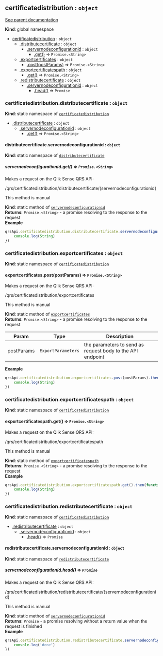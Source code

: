 <a name="certificatedistribution"></a>
## certificatedistribution : <code>object</code>
[See parent documentation](qrs.md)

**Kind**: global namespace  

* [certificatedistribution](#certificatedistribution) : <code>object</code>
  * [.distributecertificate](#certificatedistribution.distributecertificate) : <code>object</code>
    * [.servernodeconfigurationid](#certificatedistribution.distributecertificate.servernodeconfigurationid) : <code>object</code>
      * [.get()](#certificatedistribution.distributecertificate.servernodeconfigurationid.get) ⇒ <code>Promise.&lt;String&gt;</code>
  * [.exportcertificates](#certificatedistribution.exportcertificates) : <code>object</code>
    * [.post(postParams)](#certificatedistribution.exportcertificates.post) ⇒ <code>Promise.&lt;String&gt;</code>
  * [.exportcertificatespath](#certificatedistribution.exportcertificatespath) : <code>object</code>
    * [.get()](#certificatedistribution.exportcertificatespath.get) ⇒ <code>Promise.&lt;String&gt;</code>
  * [.redistributecertificate](#certificatedistribution.redistributecertificate) : <code>object</code>
    * [.servernodeconfigurationid](#certificatedistribution.redistributecertificate.servernodeconfigurationid) : <code>object</code>
      * [.head()](#certificatedistribution.redistributecertificate.servernodeconfigurationid.head) ⇒ <code>Promise</code>

<a name="certificatedistribution.distributecertificate"></a>
### certificatedistribution.distributecertificate : <code>object</code>
**Kind**: static namespace of <code>[certificatedistribution](#certificatedistribution)</code>  

* [.distributecertificate](#certificatedistribution.distributecertificate) : <code>object</code>
  * [.servernodeconfigurationid](#certificatedistribution.distributecertificate.servernodeconfigurationid) : <code>object</code>
    * [.get()](#certificatedistribution.distributecertificate.servernodeconfigurationid.get) ⇒ <code>Promise.&lt;String&gt;</code>

<a name="certificatedistribution.distributecertificate.servernodeconfigurationid"></a>
#### distributecertificate.servernodeconfigurationid : <code>object</code>
**Kind**: static namespace of <code>[distributecertificate](#certificatedistribution.distributecertificate)</code>  
<a name="certificatedistribution.distributecertificate.servernodeconfigurationid.get"></a>
##### servernodeconfigurationid.get() ⇒ <code>Promise.&lt;String&gt;</code>
Makes a request on the Qlik Sense QRS API:

/qrs/certificatedistribution/distributecertificate/{servernodeconfigurationid}

This method is manual

**Kind**: static method of <code>[servernodeconfigurationid](#certificatedistribution.distributecertificate.servernodeconfigurationid)</code>  
**Returns**: <code>Promise.&lt;String&gt;</code> - a promise resolving to the response to the request  
**Example**  
```javascript
qrsApi.certificatedistribution.distributecertificate.servernodeconfigurationid(servernodeconfigurationid).get().then(function(String) {
	console.log(String)
})
```
<a name="certificatedistribution.exportcertificates"></a>
### certificatedistribution.exportcertificates : <code>object</code>
**Kind**: static namespace of <code>[certificatedistribution](#certificatedistribution)</code>  
<a name="certificatedistribution.exportcertificates.post"></a>
#### exportcertificates.post(postParams) ⇒ <code>Promise.&lt;String&gt;</code>
Makes a request on the Qlik Sense QRS API:

/qrs/certificatedistribution/exportcertificates

This method is manual

**Kind**: static method of <code>[exportcertificates](#certificatedistribution.exportcertificates)</code>  
**Returns**: <code>Promise.&lt;String&gt;</code> - a promise resolving to the response to the request  

| Param | Type | Description |
| --- | --- | --- |
| postParams | <code>ExportParameters</code> | the parameters to send as request body to the API endpoint |

**Example**  
```javascript
qrsApi.certificatedistribution.exportcertificates.post(postParams).then(function(String) {
	console.log(String)
})
```
<a name="certificatedistribution.exportcertificatespath"></a>
### certificatedistribution.exportcertificatespath : <code>object</code>
**Kind**: static namespace of <code>[certificatedistribution](#certificatedistribution)</code>  
<a name="certificatedistribution.exportcertificatespath.get"></a>
#### exportcertificatespath.get() ⇒ <code>Promise.&lt;String&gt;</code>
Makes a request on the Qlik Sense QRS API:

/qrs/certificatedistribution/exportcertificatespath

This method is manual

**Kind**: static method of <code>[exportcertificatespath](#certificatedistribution.exportcertificatespath)</code>  
**Returns**: <code>Promise.&lt;String&gt;</code> - a promise resolving to the response to the request  
**Example**  
```javascript
qrsApi.certificatedistribution.exportcertificatespath.get().then(function(String) {
	console.log(String)
})
```
<a name="certificatedistribution.redistributecertificate"></a>
### certificatedistribution.redistributecertificate : <code>object</code>
**Kind**: static namespace of <code>[certificatedistribution](#certificatedistribution)</code>  

* [.redistributecertificate](#certificatedistribution.redistributecertificate) : <code>object</code>
  * [.servernodeconfigurationid](#certificatedistribution.redistributecertificate.servernodeconfigurationid) : <code>object</code>
    * [.head()](#certificatedistribution.redistributecertificate.servernodeconfigurationid.head) ⇒ <code>Promise</code>

<a name="certificatedistribution.redistributecertificate.servernodeconfigurationid"></a>
#### redistributecertificate.servernodeconfigurationid : <code>object</code>
**Kind**: static namespace of <code>[redistributecertificate](#certificatedistribution.redistributecertificate)</code>  
<a name="certificatedistribution.redistributecertificate.servernodeconfigurationid.head"></a>
##### servernodeconfigurationid.head() ⇒ <code>Promise</code>
Makes a request on the Qlik Sense QRS API:

/qrs/certificatedistribution/redistributecertificate/{servernodeconfigurationid}

This method is manual

**Kind**: static method of <code>[servernodeconfigurationid](#certificatedistribution.redistributecertificate.servernodeconfigurationid)</code>  
**Returns**: <code>Promise</code> - a promise resolving without a return value when the request is finished  
**Example**  
```javascript
qrsApi.certificatedistribution.redistributecertificate.servernodeconfigurationid(servernodeconfigurationid).head().then(function() {
	console.log('done')
})
```
